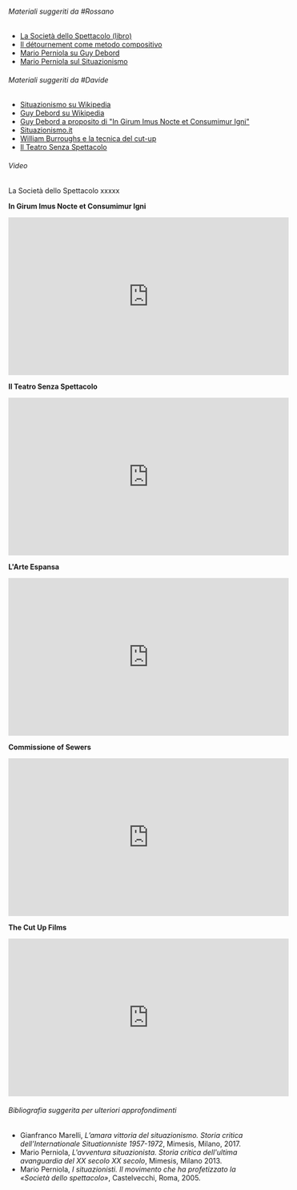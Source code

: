 ###### Materiali suggeriti da #Rossano

- [La Società dello Spettacolo (libro)](https://www.marxists.org/italiano/sezione/filosofia/debord/societa-spettacolo.htm)
- [Il détournement come metodo compositivo](https://www.effettonotteonline.com/news/index80ab.html?option=com_content&task=view&id=1523&Itemid=67)
- [Mario Perniola su Guy Debord](http://www.marioperniola.it/site/index.php/my-books/italian/item/290-guy-debord-i)
- [Mario Perniola sul Situazionismo](https://www.minimaetmoralia.it/wp/interviste/situazionismo-mario-perniola/)

###### Materiali suggeriti da #Davide 

- [Situazionismo su Wikipedia](https://it.wikipedia.org/wiki/Situazionismo)
- [Guy Debord su Wikipedia](https://it.wikipedia.org/wiki/Guy_Debord)
- [Guy Debord a proposito di "In Girum Imus Nocte et Consumimur Igni"](https://malastradafilm.com/in-girum-imus-nocte-et-consumimur-igni/)
- [Situazionismo.it](http://www.situazionismo.it/situazionismo/)
- [William Burroughs e la tecnica del cut-up](https://www.scratchbook.net/2018/10/william-burroughs-cut-up.html)
- [Il Teatro Senza Spettacolo](obsidian://open?vault=A&file=docs%2FMedia%2FTesti%2FTestiDavide%2FTeatroSenzaSpettacolo.pdf)

###### Video
La Società dello Spettacolo
xxxxx

**In Girum Imus Nocte et Consumimur Igni**

<iframe width="560" height="315" src="https://www.youtube-nocookie.com/embed/U01rcMaXZw4" title="YouTube video player" frameborder="0" allow="accelerometer; autoplay; clipboard-write; encrypted-media; gyroscope; picture-in-picture" allowfullscreen></iframe>

**Il Teatro Senza Spettacolo**

<iframe width="560" height="315" src="https://www.youtube-nocookie.com/embed/a7Gfp1lGn84" title="YouTube video player" frameborder="0" allow="accelerometer; autoplay; clipboard-write; encrypted-media; gyroscope; picture-in-picture" allowfullscreen></iframe>

**L'Arte Espansa**

<iframe width="560" height="315" src="https://www.youtube-nocookie.com/embed/ZigUff-Hkvo" title="YouTube video player" frameborder="0" allow="accelerometer; autoplay; clipboard-write; encrypted-media; gyroscope; picture-in-picture" allowfullscreen></iframe>

**Commissione of Sewers**

<iframe width="560" height="315" src="https://www.youtube-nocookie.com/embed/vQ3RAdF6CeE" title="YouTube video player" frameborder="0" allow="accelerometer; autoplay; clipboard-write; encrypted-media; gyroscope; picture-in-picture" allowfullscreen></iframe>

**The Cut Up Films**

<iframe width="560" height="315" src="https://www.youtube-nocookie.com/embed/czTN5FNSpTU" title="YouTube video player" frameborder="0" allow="accelerometer; autoplay; clipboard-write; encrypted-media; gyroscope; picture-in-picture" allowfullscreen></iframe>

###### Bibliografia suggerita per ulteriori approfondimenti

- Gianfranco Marelli, *L’amara vittoria del situazionismo. Storia critica dell’Internationale Situationniste 1957-1972*, Mimesis, Milano, 2017.
- Mario Perniola, *L'avventura situazionista. Storia critica dell'ultima avanguardia del XX secolo XX secolo*, Mimesis, Milano 2013.
- Mario Perniola, *I situazionisti. Il movimento che ha profetizzato la «Società dello spettacolo»*, Castelvecchi, Roma, 2005.
